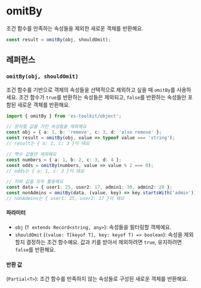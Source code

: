 # omitBy

조건 함수를 만족하는 속성들을 제외한 새로운 객체를 반환해요.

```typescript
const result = omitBy(obj, shouldOmit);
```

## 레퍼런스

### `omitBy(obj, shouldOmit)`

조건 함수를 기반으로 객체의 속성들을 선택적으로 제외하고 싶을 때 `omitBy`를 사용하세요. 조건 함수가 `true`를 반환하는 속성들은 제외되고, `false`를 반환하는 속성들만 포함된 새로운 객체를 반환해요.

```typescript
import { omitBy } from 'es-toolkit/object';

// 문자열 값을 가진 속성들을 제외해요
const obj = { a: 1, b: 'remove', c: 3, d: 'also remove' };
const result = omitBy(obj, value => typeof value === 'string');
// result는 { a: 1, c: 3 }이 돼요

// 짝수 값들만 제외해요
const numbers = { a: 1, b: 2, c: 3, d: 4 };
const odds = omitBy(numbers, value => value % 2 === 0);
// odds는 { a: 1, c: 3 }이 돼요

// 키와 값을 모두 활용해요
const data = { user1: 25, user2: 17, admin1: 30, admin2: 28 };
const nonAdmins = omitBy(data, (value, key) => key.startsWith('admin'));
// nonAdmins는 { user1: 25, user2: 17 }이 돼요
```

#### 파라미터

- `obj` (`T extends Record<string, any>`): 속성들을 필터링할 객체예요.
- `shouldOmit` (`(value: T[keyof T], key: keyof T) => boolean`): 속성을 제외할지 결정하는 조건 함수예요. 값과 키를 받아서 제외하려면 `true`, 유지하려면 `false`를 반환해요.

#### 반환 값

(`Partial<T>`): 조건 함수를 만족하지 않는 속성들로 구성된 새로운 객체를 반환해요.
